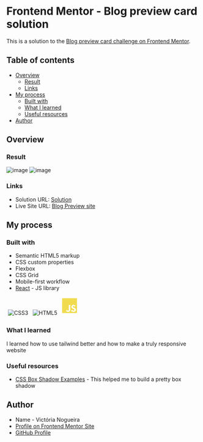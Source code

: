 # Frontend Mentor - Blog preview card solution

This is a solution to the [Blog preview card challenge on Frontend Mentor](https://www.frontendmentor.io/challenges/blog-preview-card-ckPaj01IcS). 

## Table of contents

- [Overview](#overview)
  - [Result](#result)
  - [Links](#links)
- [My process](#my-process)
  - [Built with](#built-with)
  - [What I learned](#what-i-learned)
  - [Useful resources](#useful-resources)
- [Author](#author)

## Overview

### Result

![image](https://github.com/victoriamnx/Blog-Preview/assets/96449803/ecbf830b-a8c4-46eb-8e95-be859fc69732)
![image](https://github.com/victoriamnx/Blog-Preview/assets/96449803/4781762a-83f2-4b27-b277-4c12bffe3cfe)

### Links

- Solution URL: [Solution](https://your-solution-url.com)
- Live Site URL: [Blog Preview site](https://victoriamnx.github.io/Blog-Preview/)

## My process

### Built with

- Semantic HTML5 markup
- CSS custom properties
- Flexbox
- CSS Grid
- Mobile-first workflow
- [React](https://reactjs.org/) - JS library

<img src="https://i.ibb.co/bLF1P6n/css-3.png" alt="CSS3" height="40" style="vertical-align:down; margin:4px"></a>
<img src="https://i.ibb.co/Ch4SDLV/html-1.png" alt="HTML5" height="40" style="vertical-align:down; margin:4px"></a>
<img src="https://raw.githubusercontent.com/devicons/devicon/master/icons/javascript/javascript-plain.svg" alt="JavaScript" height="40" style="vertical-align:down; margin:4px">

### What I learned

I learned how to use tailwind better and how to make a truly responsive website

### Useful resources

- [CSS Box Shadow Examples](https://getcssscan.com/css-box-shadow-examples) - This helped me to build a pretty box shadow

## Author

- Name - Victória Nogueira
- [Profile on Frontend Mentor Site](https://www.frontendmentor.io/profile/victoriamnx)
- [GitHub Profile](https://github.com/victoriamnx)

